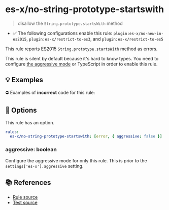 # es-x/no-string-prototype-startswith
> disallow the `String.prototype.startsWith` method

- ✅ The following configurations enable this rule: `plugin:es-x/no-new-in-es2015`, `plugin:es-x/restrict-to-es3`, and `plugin:es-x/restrict-to-es5`

This rule reports ES2015 `String.prototype.startsWith` method as errors.

This rule is silent by default because it's hard to know types. You need to configure [the aggressive mode](../#the-aggressive-mode) or TypeScript in order to enable this rule.

## 💡 Examples

⛔ Examples of **incorrect** code for this rule:

<eslint-playground type="bad" code="/*eslint es-x/no-string-prototype-startswith: [error, { aggressive: true }] */
foo.startsWith(&quot;a&quot;)
" />

## 🔧 Options

This rule has an option.

```yml
rules:
  es-x/no-string-prototype-startswith: [error, { aggressive: false }]
```

### aggressive: boolean

Configure the aggressive mode for only this rule.
This is prior to the `settings['es-x'].aggressive` setting.

## 📚 References

- [Rule source](https://github.com/ota-meshi/eslint-plugin-es-x/blob/master/lib/rules/no-string-prototype-startswith.js)
- [Test source](https://github.com/ota-meshi/eslint-plugin-es-x/blob/master/tests/lib/rules/no-string-prototype-startswith.js)
